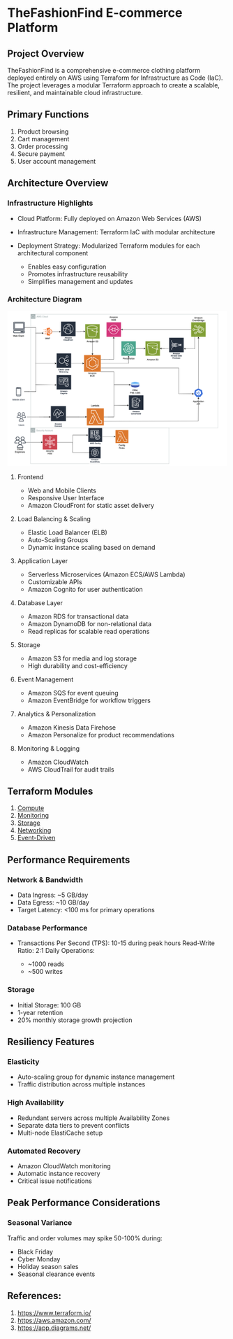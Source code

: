# TheFashionFind E-commerce Platform

## Project Overview

TheFashionFind is a comprehensive e-commerce clothing platform deployed entirely on AWS using Terraform for Infrastructure as Code (IaC). The project leverages a modular Terraform approach to create a scalable, resilient, and maintainable cloud infrastructure.

## Primary Functions

1. Product browsing
2. Cart management
3. Order processing
4. Secure payment
5. User account management

## Architecture Overview
### Infrastructure Highlights

* Cloud Platform: Fully deployed on Amazon Web Services (AWS)
* Infrastructure Management: Terraform IaC with modular architecture
* Deployment Strategy: Modularized Terraform modules for each architectural component

    * Enables easy configuration
    * Promotes infrastructure reusability
    * Simplifies management and updates

### Architecture Diagram

![App Screenshot](https://github.com/meghp73/lab-final-TheFashionFind/blob/main/images/Architecture%20Diagram.png)

1. Frontend

    * Web and Mobile Clients
    * Responsive User Interface
    * Amazon CloudFront for static asset delivery


2. Load Balancing & Scaling

    * Elastic Load Balancer (ELB)
    * Auto-Scaling Groups
    * Dynamic instance scaling based on demand


3. Application Layer

    * Serverless Microservices (Amazon ECS/AWS Lambda)
    * Customizable APIs
    * Amazon Cognito for user authentication


4. Database Layer

    * Amazon RDS for transactional data
    * Amazon DynamoDB for non-relational data
    * Read replicas for scalable read operations


5. Storage

    * Amazon S3 for media and log storage
    * High durability and cost-efficiency


6. Event Management

    * Amazon SQS for event queuing
    * Amazon EventBridge for workflow triggers


7. Analytics & Personalization

    * Amazon Kinesis Data Firehose
    * Amazon Personalize for product recommendations


8. Monitoring & Logging

    * Amazon CloudWatch
    * AWS CloudTrail for audit trails

## Terraform Modules

1. [Compute](https://github.com/meghp73/lab-final-TheFashionFind/tree/main/.terraform/modules/compute)
2. [Monitoring](https://github.com/meghp73/lab-final-TheFashionFind/tree/main/.terraform/modules/monitoring)
3. [Storage](https://github.com/meghp73/lab-final-TheFashionFind/tree/main/.terraform/modules/storage)
4. [Networking](https://github.com/meghp73/lab-final-TheFashionFind/tree/main/.terraform/modules/networking)
5. [Event-Driven](https://github.com/meghp73/lab-final-TheFashionFind/tree/main/.terraform/modules/event_driven)

## Performance Requirements
### Network & Bandwidth

* Data Ingress: ~5 GB/day
* Data Egress: ~10 GB/day
* Target Latency: <100 ms for primary operations

### Database Performance

* Transactions Per Second (TPS): 10-15 during peak hours
Read-Write Ratio: 2:1
Daily Operations:

    * ~1000 reads
    * ~500 writes

### Storage

* Initial Storage: 100 GB
* 1-year retention
* 20% monthly storage growth projection

## Resiliency Features

### Elasticity

* Auto-scaling group for dynamic instance management
* Traffic distribution across multiple instances


### High Availability

* Redundant servers across multiple Availability Zones
* Separate data tiers to prevent conflicts
* Multi-node ElastiCache setup


### Automated Recovery

* Amazon CloudWatch monitoring
* Automatic instance recovery
* Critical issue notifications

## Peak Performance Considerations
### Seasonal Variance

Traffic and order volumes may spike 50-100% during:

* Black Friday
* Cyber Monday
* Holiday season sales
* Seasonal clearance events

## References:

1. https://www.terraform.io/
2. https://aws.amazon.com/
3. https://app.diagrams.net/

